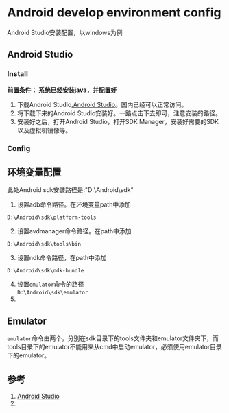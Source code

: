 # Android develop environment config
Android Studio安装配置，以windows为例

## Android Studio
### Install
**前置条件： 系统已经安装java，并配置好** 
 
1. 下载Android Studio,[Android Studio](https://developer.android.google.cn/studio/index.html)。国内已经可以正常访问。
2. 将下载下来的Android Studio安装好。一路点击下去即可，注意安装的路径。
3. 安装好之后，打开Android Studio，打开SDK Manager，安装好需要的SDK以及虚拟机镜像等。

### Config

## 环境变量配置
此处Android sdk安装路径是:"D:\Android\sdk"

1. 设置adb命令路径。在环境变量path中添加  
```
D:\Android\sdk\platform-tools
```
2. 设置avdmanager命令路径。在path中添加  
```
D:\Android\sdk\tools\bin
```
3. 设置ndk命令路径，在path中添加  
```
D:\Android\sdk\ndk-bundle
```
4. 设置`emulator`命令的路径  
`
D:\Android\sdk\emulator
`
5.  


## Emulator
`emulator`命令由两个，分别在sdk目录下的tools文件夹和emulator文件夹下，而tools目录下的emulator不能用来从cmd中启动emulator，必须使用emulator目录下的emulator。



## 参考
1. [Android Studio](https://developer.android.google.cn/studio/index.html)
2. 
